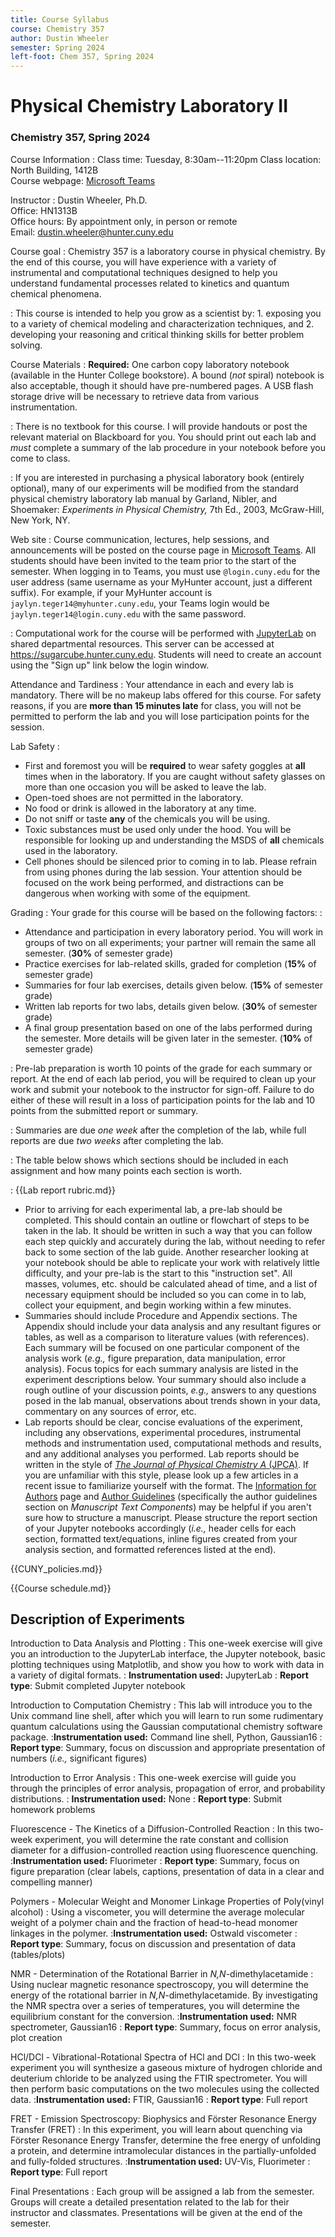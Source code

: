 ```yaml
---
title: Course Syllabus
course: Chemistry 357
author: Dustin Wheeler
semester: Spring 2024
left-foot: Chem 357, Spring 2024
---
```


# Physical Chemistry Laboratory II #

### Chemistry 357, Spring 2024 ###

Course Information
: 
Class time:  Tuesday, 8:30am--11:20pm
Class location: North Building, 1412B  
Course webpage: [Microsoft Teams][teams-link]

Instructor
: 
Dustin Wheeler, Ph.D.  
Office: HN1313B  
Office hours: By appointment only, in person or remote  
Email: <dustin.wheeler@hunter.cuny.edu>

Course goal
: Chemistry 357 is a laboratory course in physical chemistry. By the end of this course, you will have experience with a  variety of instrumental and computational techniques designed to help you understand fundamental processes related to kinetics and quantum chemical phenomena.  

: This course is intended to help you grow as a scientist by: 
    1. exposing you to a variety of chemical modeling and characterization techniques, and
    2. developing your reasoning and critical thinking skills for better problem solving.

Course Materials
: **Required:** One carbon copy laboratory notebook (available in the Hunter College bookstore). A bound (_not_ spiral) notebook is also acceptable, though it should have pre-numbered pages. A USB flash storage drive will be necessary to retrieve data from various instrumentation. 

: There is no textbook for this course. I will provide handouts or post the relevant material on Blackboard for you. You should print out each lab and _must_ complete a summary of the lab procedure in your notebook before you come to class. 

: If you are interested in purchasing a physical laboratory book (entirely optional), many of our experiments will be modified from the standard physical chemistry laboratory lab manual by Garland, Nibler, and Shoemaker: _Experiments in Physical Chemistry,_ 7th Ed., 2003, McGraw-Hill, New York, NY.

    
Web site
: Course communication, lectures, help sessions, and announcements will be posted on the course page in [Microsoft Teams][ms-teams]. All students should have been invited to the team prior to the start of the semester. When logging in to Teams, you must use `@login.cuny.edu` for the user address (same username as your MyHunter account, just a different suffix). For example, if your MyHunter account is `jaylyn.teger14@myhunter.cuny.edu`, your Teams login would be `jaylyn.teger14@login.cuny.edu` with the same password. 

: Computational work for the course will be performed with [JupyterLab][JupyterLab] on shared departmental resources. This server can be accessed at <https://sugarcube.hunter.cuny.edu>. Students will need to create an account using the "Sign up" link below the login window. 
<!--Instructions on how to access the course website on Brightspace can be found on the [Hunter College Brightspace page][hunter-brightspace]. In addition to instructions for individual labs, announcements and additional resources will occasionally be posted on Blackboard. -->



Attendance and Tardiness
: 
Your attendance in each and every lab is mandatory. There will be no makeup labs offered for this course. For safety reasons, if you are **more than 15 minutes late** for class, you will not be permitted to perform the lab and you will lose participation points for the session. 

Lab Safety
: 
- First and foremost you will be **required** to wear safety goggles at **all** times when in the laboratory. If you are caught without safety glasses on more than one occasion you will be asked to leave the lab.
- Open-toed shoes are not permitted in the laboratory. 
- No food or drink is allowed in the laboratory at any time. 
- Do not sniff or taste **any** of the chemicals you will be using. 
- Toxic substances must be used only under the hood. You will be responsible for looking up and understanding the MSDS of **all** chemicals used in the laboratory. 
- Cell phones should be silenced prior to coming in to lab. Please refrain from using phones during the lab session. Your attention should be focused on the work being performed, and distractions can be dangerous when working with some of the equipment.


Grading
: Your grade for this course will be based on the following factors:
: 
- Attendance and participation in every laboratory period. You will work in groups of two on all experiments; your partner will remain the same all semester. (**30%** of semester grade) 
- Practice exercises for lab-related skills, graded for completion (**15%** of semester grade)
- Summaries for four lab exercises, details given below. (**15%** of semester grade) 
- Written lab reports for two labs, details given below. (**30%** of semester grade) 
- A final group presentation based on one of the labs performed during the semester. More details will be given later in the semester. (**10%** of semester grade)

: Pre-lab preparation is worth 10 points of the grade for each summary or report. At the end of each lab period, you will be required to clean up your work and submit your notebook to the instructor for sign-off. Failure to do either of these will result in a loss of participation points for the lab and 10 points from the submitted report or summary. 

: Summaries are due *one week* after the completion of the lab, while full reports are due *two weeks* after completing the lab. 

: The table below shows which sections should be included in each assignment and how many points each section is worth.

<!--BREAK-->
:
{{Lab report rubric.md}}
- Prior to arriving for each experimental lab, a pre-lab should be completed. This should contain an outline or flowchart of steps to be taken in the lab. It should be written in such a way that you can follow each step quickly and accurately during the lab, without needing to refer back to some section of the lab guide. Another researcher looking at your notebook should be able to replicate your work with relatively little difficulty, and your pre-lab is the start to this "instruction set". All masses, volumes, etc. should be calculated ahead of time, and a list of necessary equipment should be included so you can come in to lab, collect your equipment, and begin working within a few minutes. 
- Summaries should include Procedure and Appendix sections. The Appendix should include your data analysis and any resultant figures or tables, as well as a comparison to literature values (with references). Each summary will be focused on one particular component of the analysis work (_e.g.,_ figure preparation, data manipulation, error analysis). Focus topics for each summary analysis are listed in the experiment descriptions below. Your summary should also include a rough outline of your discussion points, _e.g.,_ answers to any questions posed in the lab manual, observations about trends shown in your data, commentary on any sources of error, etc.
- Lab reports should be clear, concise evaluations of the experiment, including any observations, experimental procedures, instrumental methods and instrumentation used, computational methods and results, and any additional analyses you performed. Lab reports should be written in the style of [_The Journal of Physical Chemistry A_ (JPCA)][jpca-home]. If you are unfamiliar with this style, please look up a few articles in a recent issue to familiarize yourself with the format. The [Information for Authors][jpca-auth-info] page and [Author Guidelines][jpca-auth-guide] (specifically the author guidelines section on _Manuscript Text Components_) may be helpful if you aren't sure how to structure a manuscript. Please structure the report section of your Jupyter notebooks accordingly (*i.e.,* header cells for each section, formatted text/equations, inline figures created from your analysis section, and formatted references listed at the end). 

<!--BREAK-->

{{CUNY_policies.md}}

<!--BREAK-->

{{Course schedule.md}}

<!--BREAK-->

<!-- TODO: Need to decide how summaries are graded… Need a way to include some written response 
    in the grade, but not a full discussion. Are all the questions in the lab guide appropriate 
    for a summary? Need to edit question list. -->

## Description of Experiments ##

Introduction to Data Analysis and Plotting 
: 
This one-week exercise will give you an introduction to the JupyterLab interface, the Jupyter notebook, basic plotting techniques using Matplotlib, and show you how to work with data in a variety of digital formats. 
: 
**Instrumentation used:** JupyterLab
: 
**Report type**: Submit completed Jupyter notebook

Introduction to Computation Chemistry 
: This lab will introduce you to the Unix command line shell, after which you will learn to run some rudimentary quantum calculations using the Gaussian computational chemistry software package.
:**Instrumentation used:** Command line shell, Python, Gaussian16
: **Report type**: Summary, focus on discussion and appropriate presentation of numbers (_i.e.,_ significant figures)

Introduction to Error Analysis 
: This one-week exercise will guide you through the principles of error analysis, propagation of error, and probability distributions. 
: **Instrumentation used:** None
: **Report type**: Submit homework problems

Fluorescence - The Kinetics of a Diffusion-Controlled Reaction 
: In this two-week experiment, you will determine the rate constant and collision diameter for a diffusion-controlled reaction using fluorescence quenching.
:**Instrumentation used:** Fluorimeter
: **Report type**: Summary, focus on figure preparation (clear labels, captions, presentation of data in a clear and compelling manner)

Polymers - Molecular Weight and Monomer Linkage Properties of Poly(vinyl alcohol) 
: Using a viscometer, you will determine the average molecular weight of a polymer chain and the fraction of head-to-head monomer linkages in the polymer.
:**Instrumentation used:** Ostwald viscometer
: **Report type**: Summary, focus on discussion and presentation of data (tables/plots) 

<!--BREAK-->

NMR - Determination of the Rotational Barrier in *N,N*-dimethylacetamide 
: Using nuclear magnetic resonance spectroscopy, you will determine the energy of the rotational barrier in *N,N*-dimethylacetamide. By investigating the NMR spectra over a series of temperatures, you will determine the equilibrium constant for the conversion. 
:**Instrumentation used:** NMR spectrometer, Gaussian16
: **Report type**: Summary, focus on error analysis, plot creation

HCl/DCl - Vibrational-Rotational Spectra of HCl and DCl 
: In this two-week experiment you will synthesize a gaseous mixture of hydrogen chloride and deuterium chloride to be analyzed using the FTIR spectrometer. You will then perform basic computations on the two molecules using the collected data. 
:**Instrumentation used:** FTIR, Gaussian16
: **Report type**: Full report

FRET - Emission Spectroscopy: Biophysics and Förster Resonance Energy Transfer (FRET) 
: In this experiment, you will learn about quenching via Förster Resonance Energy Transfer, determine the free energy of unfolding a protein, and determine intramolecular distances in the partially-unfolded and fully-folded structures. 
:**Instrumentation used:** UV-Vis, Fluorimeter
: **Report type**: Full report

Final Presentations
: Each group will be assigned a lab from the semester. Groups will create a detailed presentation related to the lab for their instructor and classmates. Presentations will be given at the end of the semester. 


[teams-link]: https://teams.microsoft.com/l/team/19%3AmqPJ4Gt1GZuads_k41-Z4aB162dOA2KgSXp2Jkl7BoY1%40thread.tacv2/conversations?groupId=cb85dda2-abe5-4036-99b3-d22726ec1c04&tenantId=6f60f0b3-5f06-4e09-9715-989dba8cc7d8
[ms-teams]: https://teams.microsoft.com
[JupyterLab]: https://jupyterlab.readthedocs.io/en/stable/user/index.html
[jpca-home]: https://pubs.acs.org/journal/jpcafh
[jpca-auth-info]: https://pubs.acs.org/page/jpcafh/submission/authors.html
[jpca-auth-guide]: https://publish.acs.org/publish/author_guidelines?coden=jpcafh
[cuny-harassment]: http://www.cuny.edu/about/administration/offices/la/Policy-on-Sexual-Misconduct-12-1-14-with-links.pdf